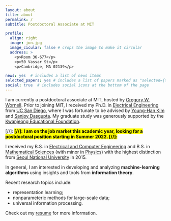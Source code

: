 ```yaml
---
layout: about
title: about
permalink: /
subtitle: Postdoctoral Associate at MIT

profile:
  align: right
  image: jon.jpg
  image_cicular: false # crops the image to make it circular
  address: >
    <p>Room 36-677</p>
    <p>50 Vassar St</p>
    <p>Cambridge, MA 02139</p>

news: yes  # includes a list of news items
selected_papers: yes # includes a list of papers marked as "selected={true}"
social: true  # includes social icons at the bottom of the page
---
```


I am currently a postdoctoral associate at MIT, hosted by [Gregory W. Wornell](http://allegro.mit.edu/~gww/).
Prior to joining MIT, I received my Ph.D. in [Electrical Engineering](https://ece.ucsd.edu/) from [UC San Diego](https://ucsd.edu/), 
where I was fortunate to be advised by [Young-Han Kim](https://web.eng.ucsd.edu/~yhk/) and [Sanjoy Dasgupta](https://cseweb.ucsd.edu/~dasgupta/).
My graduate study was generously supported by the [Kwanjeong Educational Foundation](http://www.ikef.or.kr/).

[//]: <span style="font-weight:bold"><mark>
[//]: I am on the job market this academic year, looking for a postdoctoral position starting in Summer 2022.
[//]: </mark></span>

I received my B.S. in [Electrical and Computer Engineering](https://ece.snu.ac.kr/en) and B.S. in [Mathematical Sciences](https://www.math.snu.ac.kr/) (with minor in [Physics](https://physics.snu.ac.kr/en)) with the highest distinction from [Seoul National University](https://en.snu.ac.kr) in 2015.

In general, I am interested in developing and analyzing <b>machine-learning algorithms</b>
using insights and tools from <b>information theory</b>.

Recent research topics include:
- representation learning;
- nonparameteric methods for large-scale data;
- universal information processing.

Check out my [resume](/resume) for more information.

